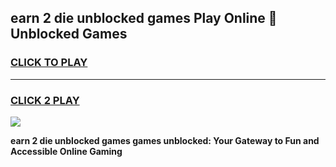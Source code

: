 
## earn 2 die unblocked games Play Online 👋 Unblocked Games
<h3>
<a href="https://premium.freeplayer.one?title=earn_2_die_unblocked_games&ref=19F">CLICK TO PLAY</a></h3>
<hr>

<h3>
<a href="https://premium.freeplayer.one?title=earn_2_die_unblocked_games&ref=19F">CLICK 2 PLAY</a>
  
</h3>

<a href="https://premium.freeplayer.one?title=earn_2_die_unblocked_games&ref=19F"><img src="https://clearcache.store/games.png"></a>


**earn 2 die unblocked games games unblocked: Your Gateway to Fun and Accessible Online Gaming**
